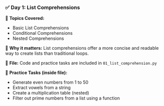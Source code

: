 

### ✅ Day 1: List Comprehensions

📌 **Topics Covered:**

* Basic List Comprehensions
* Conditional Comprehensions
* Nested Comprehensions

🧠 **Why it matters:**
List comprehensions offer a more concise and readable way to create lists than traditional loops.

📂 **File:**
Code and practice tasks are included in `01_list_comprehension.py`

🧪 **Practice Tasks (inside file):**

* Generate even numbers from 1 to 50
* Extract vowels from a string
* Create a multiplication table (nested)
* Filter out prime numbers from a list using a function
